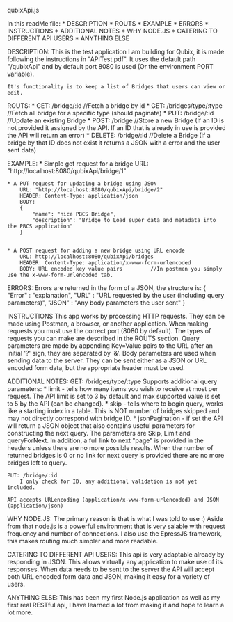 qubixApi.js

In this readMe file:
    * DESCRIPTION
    * ROUTS
    * EXAMPLE
    * ERRORS
    * INSTRUCTIONS
    * ADDITIONAL NOTES
    * WHY NODE.JS
    * CATERING TO DIFFERENT API USERS
    * ANYTHING ELSE
   

DESCRIPTION:
    This is the test application I am building for Qubix, it is made following the instructions in "APITest.pdf".
    It uses the default path "/qubixApi" and by default port 8080 is used (Or the environment PORT variable).
   
    It's functionality is to keep a list of Bridges that users can view or edit.

ROUTS: 
    * GET: /bridge/:id          //Fetch a bridge by id
    * GET: /bridges/type/:type       //Fetch all bridge for a specific type (should paginate)
    * PUT: /bridge/:id          //Update an existing Bridge
    * POST: /bridge             //Store a new Bridge    (If an ID is not provided it assigned by the API. If an ID that is already in use is provided the API will return an error)
    * DELETE: /bridge/:id        //Delete a Bridge (If a bridge by that ID does not exist it returns a JSON with a error and the user sent data)

EXAMPLE:
    * Simple get request for a bridge
        URL: "http://localhost:8080/qubixApi/bridge/1"
   
    * A PUT request for updating a bridge using JSON
        URL: "http://localhost:8080/qubixApi/bridge/2"
        HEADER: Content-Type: application/json
        BODY:
        {
            "name": "nice PBCS Bridge",
            "description": "Bridge to Load super data and metadata into the PBCS application"
        }
       
       
    * A POST request for adding a new bridge using URL encode
        URL: http://localhost:8080/qubixApi/bridges
        HEADER: Content-Type: application/x-www-form-urlencoded    
        BODY: URL encoded key value pairs         //In postmen you simply use the x-www-form-urlencoded tab.

ERRORS:
    Errors are returned in the form of a JSON, the structure is:
    {
        "Error" : "explanation",
        "URL" : "URL requested by the user (including query parameters)",
        "JSON" : "Any body parameters the user sent"
    }
   
INSTRUCTIONS
    This app works by processing HTTP requests.
    They can be made using Postman, a browser, or another application.
    When making requests you must use the correct port (8080 by default).
    The types of requests you can make are described in the ROUTS section. 
    Query parameters are made by appending Key=Value pairs to the URL after an initial '?' sign, they are separated by '&'.
    Body parameters are used when sending data to the server. They can be sent either as a JSON or URL encoded form data, but the appropriate header must be used.
   
   
ADDITIONAL NOTES:
    GET: /bridges/type/:type
        Supports additional query parameters:
            * limit - tells how many items you wish to receive at most per request. The API limit is set to 3 by default and max supported value is set to 5 by the API (can be changed).
            * skip - tells where to begin query, works like a starting index in a table. This is NOT number of bridges skipped and may not directly correspond with bridge ID.
            * jsonPagination - if set the API will return a JSON object that also contains useful parameters for constructing the next query. The parameters are Skip, Limit and queryForNext.
        In addition, a full link to next "page" is provided in the headers unless there are no more possible results.
        When the number of returned bridges is 0 or no link for next query is provided there are no more bridges left to query.

    PUT: /bridge/:id
        I only check for ID, any additional validation is not yet included.
       
    API accepts URLencoding (application/x-www-form-urlencoded) and JSON (application/json)
       

WHY NODE.JS:
    The primary reason is that is what I was told to use :)
    Aside from that node.js is a powerful environment that is very salable with request frequency and number of connections.
    I also use the EpressJS framework, this makes routing much simpler and more readable.

CATERING TO DIFFERENT API USERS:
    This api is very adaptable already by responding in JSON. This allows virtually any application to make use of its responses.
    When data needs to be sent to the server the API will accept both URL encoded form data and JSON, making it easy for a variety of users.
   
ANYTHING ELSE:
    This has been my first Node.js application as well as my first real RESTful api, I have learned a lot from making it and hope to learn a lot more.
